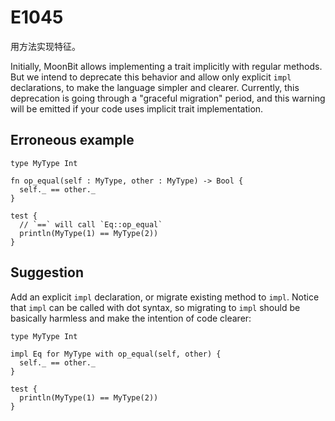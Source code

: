 # E1045

用方法实现特征。

Initially, MoonBit allows implementing a trait implicitly with regular methods.
But we intend to deprecate this behavior and allow only explicit `impl` declarations,
to make the language simpler and clearer.
Currently, this deprecation is going through a "graceful migration" period,
and this warning will be emitted if your code uses implicit trait implementation.

## Erroneous example
```moonbit
type MyType Int

fn op_equal(self : MyType, other : MyType) -> Bool {
  self._ == other._
}

test {
  // `==` will call `Eq::op_equal`
  println(MyType(1) == MyType(2))
}
```

## Suggestion
Add an explicit `impl` declaration, or migrate existing method to `impl`.
Notice that `impl` can be called with dot syntax,
so migrating to `impl` should be basically harmless and make the intention of code clearer:
```moonbit
type MyType Int

impl Eq for MyType with op_equal(self, other) {
  self._ == other._
}

test {
  println(MyType(1) == MyType(2))
}
```

